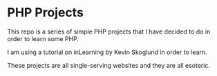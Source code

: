 # PHP Projects #

This repo is a series of simple PHP projects that I have decided to do in order to learn some PHP.

I am using a tutorial on inLearning by Kevin Skoglund in order to learn.

These projects are all single-serving websites and they are all esoteric.
